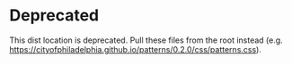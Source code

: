 # Deprecated

This dist location is deprecated. Pull these files from the root instead (e.g. https://cityofphiladelphia.github.io/patterns/0.2.0/css/patterns.css).

